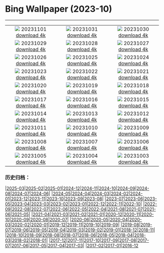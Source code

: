 # Bing Wallpaper (2023-10)
**************
| | | |
|:-:|:-:|:-:|
| ![](https://www.bing.com/th?id=OHR.HautBarr_FR-FR8742870130_1920x1080.jpg) 20231101 [download 4k](https://www.bing.com/th?id=OHR.HautBarr_FR-FR8742870130_UHD.jpg) | ![](https://www.bing.com/th?id=OHR.HalloweenPorchAI_FR-FR8550408492_1920x1080.jpg) 20231031 [download 4k](https://www.bing.com/th?id=OHR.HalloweenPorchAI_FR-FR8550408492_UHD.jpg) | ![](https://www.bing.com/th?id=OHR.AutumnRaven_FR-FR8284652857_1920x1080.jpg) 20231030 [download 4k](https://www.bing.com/th?id=OHR.AutumnRaven_FR-FR8284652857_UHD.jpg) |
| ![](https://www.bing.com/th?id=OHR.TransatJacquesVabre_FR-FR7973577360_1920x1080.jpg) 20231029 [download 4k](https://www.bing.com/th?id=OHR.TransatJacquesVabre_FR-FR7973577360_UHD.jpg) | ![](https://www.bing.com/th?id=OHR.FiveWinds_FR-FR7441990953_1920x1080.jpg) 20231028 [download 4k](https://www.bing.com/th?id=OHR.FiveWinds_FR-FR7441990953_UHD.jpg) | ![](https://www.bing.com/th?id=OHR.OldBridgeSkye_FR-FR6630740489_1920x1080.jpg) 20231027 [download 4k](https://www.bing.com/th?id=OHR.OldBridgeSkye_FR-FR6630740489_UHD.jpg) |
| ![](https://www.bing.com/th?id=OHR.ViennaAutumn_FR-FR6349704805_1920x1080.jpg) 20231026 [download 4k](https://www.bing.com/th?id=OHR.ViennaAutumn_FR-FR6349704805_UHD.jpg) | ![](https://www.bing.com/th?id=OHR.GrandStaircase_FR-FR6173079763_1920x1080.jpg) 20231025 [download 4k](https://www.bing.com/th?id=OHR.GrandStaircase_FR-FR6173079763_UHD.jpg) | ![](https://www.bing.com/th?id=OHR.FuzerCastle_FR-FR5745406431_1920x1080.jpg) 20231024 [download 4k](https://www.bing.com/th?id=OHR.FuzerCastle_FR-FR5745406431_UHD.jpg) |
| ![](https://www.bing.com/th?id=OHR.PoconosMaze_FR-FR5336373976_1920x1080.jpg) 20231023 [download 4k](https://www.bing.com/th?id=OHR.PoconosMaze_FR-FR5336373976_UHD.jpg) | ![](https://www.bing.com/th?id=OHR.AstoriaBridge_FR-FR4917607488_1920x1080.jpg) 20231022 [download 4k](https://www.bing.com/th?id=OHR.AstoriaBridge_FR-FR4917607488_UHD.jpg) | ![](https://www.bing.com/th?id=OHR.PersepolisRelief_FR-FR4728558405_1920x1080.jpg) 20231021 [download 4k](https://www.bing.com/th?id=OHR.PersepolisRelief_FR-FR4728558405_UHD.jpg) |
| ![](https://www.bing.com/th?id=OHR.PygmySloth_FR-FR4389776641_1920x1080.jpg) 20231020 [download 4k](https://www.bing.com/th?id=OHR.PygmySloth_FR-FR4389776641_UHD.jpg) | ![](https://www.bing.com/th?id=OHR.WaterLilyVietnam_FR-FR4028211230_1920x1080.jpg) 20231019 [download 4k](https://www.bing.com/th?id=OHR.WaterLilyVietnam_FR-FR4028211230_UHD.jpg) | ![](https://www.bing.com/th?id=OHR.KodiakAlaska_FR-FR3778236447_1920x1080.jpg) 20231018 [download 4k](https://www.bing.com/th?id=OHR.KodiakAlaska_FR-FR3778236447_UHD.jpg) |
| ![](https://www.bing.com/th?id=OHR.SpreadsheetDay_FR-FR3416887785_1920x1080.jpg) 20231017 [download 4k](https://www.bing.com/th?id=OHR.SpreadsheetDay_FR-FR3416887785_UHD.jpg) | ![](https://www.bing.com/th?id=OHR.GoldenEnchantments_FR-FR3216426805_1920x1080.jpg) 20231016 [download 4k](https://www.bing.com/th?id=OHR.GoldenEnchantments_FR-FR3216426805_UHD.jpg) | ![](https://www.bing.com/th?id=OHR.AutumnHedgehog_FR-FR3040407660_1920x1080.jpg) 20231015 [download 4k](https://www.bing.com/th?id=OHR.AutumnHedgehog_FR-FR3040407660_UHD.jpg) |
| ![](https://www.bing.com/th?id=OHR.RingEclipse_FR-FR2817634134_1920x1080.jpg) 20231014 [download 4k](https://www.bing.com/th?id=OHR.RingEclipse_FR-FR2817634134_UHD.jpg) | ![](https://www.bing.com/th?id=OHR.KoenigsbourgCastle_FR-FR2607573808_1920x1080.jpg) 20231013 [download 4k](https://www.bing.com/th?id=OHR.KoenigsbourgCastle_FR-FR2607573808_UHD.jpg) | ![](https://www.bing.com/th?id=OHR.IdahoBarn_FR-FR2310070103_1920x1080.jpg) 20231012 [download 4k](https://www.bing.com/th?id=OHR.IdahoBarn_FR-FR2310070103_UHD.jpg) |
| ![](https://www.bing.com/th?id=OHR.JohnDayFossil_FR-FR1967502436_1920x1080.jpg) 20231011 [download 4k](https://www.bing.com/th?id=OHR.JohnDayFossil_FR-FR1967502436_UHD.jpg) | ![](https://www.bing.com/th?id=OHR.MontmartreHarvest_FR-FR1431017113_1920x1080.jpg) 20231010 [download 4k](https://www.bing.com/th?id=OHR.MontmartreHarvest_FR-FR1431017113_UHD.jpg) | ![](https://www.bing.com/th?id=OHR.FremontPetroglyph_FR-FR0691774760_1920x1080.jpg) 20231009 [download 4k](https://www.bing.com/th?id=OHR.FremontPetroglyph_FR-FR0691774760_UHD.jpg) |
| ![](https://www.bing.com/th?id=OHR.OctoClam_FR-FR0140007063_1920x1080.jpg) 20231008 [download 4k](https://www.bing.com/th?id=OHR.OctoClam_FR-FR0140007063_UHD.jpg) | ![](https://www.bing.com/th?id=OHR.GrizzlyFalls_FR-FR9827995252_1920x1080.jpg) 20231007 [download 4k](https://www.bing.com/th?id=OHR.GrizzlyFalls_FR-FR9827995252_UHD.jpg) | ![](https://www.bing.com/th?id=OHR.TaughannockFalls_FR-FR9642838180_1920x1080.jpg) 20231006 [download 4k](https://www.bing.com/th?id=OHR.TaughannockFalls_FR-FR9642838180_UHD.jpg) |
| ![](https://www.bing.com/th?id=OHR.GentooJump_FR-FR8699186535_1920x1080.jpg) 20231005 [download 4k](https://www.bing.com/th?id=OHR.GentooJump_FR-FR8699186535_UHD.jpg) | ![](https://www.bing.com/th?id=OHR.TarantulaNebula_FR-FR8497599803_1920x1080.jpg) 20231004 [download 4k](https://www.bing.com/th?id=OHR.TarantulaNebula_FR-FR8497599803_UHD.jpg) | ![](https://www.bing.com/th?id=OHR.WhitsundaySwirl_FR-FR8218206764_1920x1080.jpg) 20231003 [download 4k](https://www.bing.com/th?id=OHR.WhitsundaySwirl_FR-FR8218206764_UHD.jpg) |

### 历史归档：

|[2025-03](/../2025-03/2025-03.md)|[2025-02](/../2025-02/2025-02.md)|[2025-01](/../2025-01/2025-01.md)|[2024-12](/../2024-12/2024-12.md)|[2024-11](/../2024-11/2024-11.md)|[2024-10](/../2024-10/2024-10.md)|[2024-09](/../2024-09/2024-09.md)|[2024-08](/../2024-08/2024-08.md)|[2024-07](/../2024-07/2024-07.md)|[2024-06](/../2024-06/2024-06.md)|
|[2024-05](/../2024-05/2024-05.md)|[2024-04](/../2024-04/2024-04.md)|[2024-03](/../2024-03/2024-03.md)|[2024-02](/../2024-02/2024-02.md)|[2024-01](/../2024-01/2024-01.md)|[2023-12](/../2023-12/2023-12.md)|[2023-11](/../2023-11/2023-11.md)|[2023-10](/2023-10.md)|[2023-09](/../2023-09/2023-09.md)|[2023-08](/../2023-08/2023-08.md)|
|[2023-07](/../2023-07/2023-07.md)|[2023-06](/../2023-06/2023-06.md)|[2023-05](/../2023-05/2023-05.md)|[2023-04](/../2023-04/2023-04.md)|[2023-03](/../2023-03/2023-03.md)|[2023-02](/../2023-02/2023-02.md)|[2023-01](/../2023-01/2023-01.md)|[2022-12](/../2022-12/2022-12.md)|[2022-11](/../2022-11/2022-11.md)|[2022-10](/../2022-10/2022-10.md)|
|[2022-09](/../2022-09/2022-09.md)|[2022-08](/../2022-08/2022-08.md)|[2022-07](/../2022-07/2022-07.md)|[2022-06](/../2022-06/2022-06.md)|[2022-05](/../2022-05/2022-05.md)|[2022-04](/../2022-04/2022-04.md)|[2021-08](/../2021-08/2021-08.md)|[2021-07](/../2021-07/2021-07.md)|[2021-06](/../2021-06/2021-06.md)|[2021-05](/../2021-05/2021-05.md)|
|[2021-04](/../2021-04/2021-04.md)|[2021-03](/../2021-03/2021-03.md)|[2021-02](/../2021-02/2021-02.md)|[2021-01](/../2021-01/2021-01.md)|[2020-12](/../2020-12/2020-12.md)|[2020-11](/../2020-11/2020-11.md)|[2020-10](/../2020-10/2020-10.md)|[2020-09](/../2020-09/2020-09.md)|[2020-08](/../2020-08/2020-08.md)|[2020-07](/../2020-07/2020-07.md)|
|[2020-06](/../2020-06/2020-06.md)|[2020-05](/../2020-05/2020-05.md)|[2020-04](/../2020-04/2020-04.md)|[2020-03](/../2020-03/2020-03.md)|[2020-02](/../2020-02/2020-02.md)|[2020-01](/../2020-01/2020-01.md)|[2019-12](/../2019-12/2019-12.md)|[2019-11](/../2019-11/2019-11.md)|[2019-10](/../2019-10/2019-10.md)|[2019-09](/../2019-09/2019-09.md)|
|[2019-08](/../2019-08/2019-08.md)|[2019-07](/../2019-07/2019-07.md)|[2019-06](/../2019-06/2019-06.md)|[2019-05](/../2019-05/2019-05.md)|[2019-04](/../2019-04/2019-04.md)|[2019-03](/../2019-03/2019-03.md)|[2019-02](/../2019-02/2019-02.md)|[2019-01](/../2019-01/2019-01.md)|[2018-12](/../2018-12/2018-12.md)|[2018-11](/../2018-11/2018-11.md)|
|[2018-10](/../2018-10/2018-10.md)|[2018-09](/../2018-09/2018-09.md)|[2018-08](/../2018-08/2018-08.md)|[2018-07](/../2018-07/2018-07.md)|[2018-06](/../2018-06/2018-06.md)|[2018-05](/../2018-05/2018-05.md)|[2018-04](/../2018-04/2018-04.md)|[2018-03](/../2018-03/2018-03.md)|[2018-02](/../2018-02/2018-02.md)|[2018-01](/../2018-01/2018-01.md)|
|[2017-12](/../2017-12/2017-12.md)|[2017-11](/../2017-11/2017-11.md)|[2017-10](/../2017-10/2017-10.md)|[2017-09](/../2017-09/2017-09.md)|[2017-08](/../2017-08/2017-08.md)|[2017-07](/../2017-07/2017-07.md)|[2017-06](/../2017-06/2017-06.md)|[2017-05](/../2017-05/2017-05.md)|[2017-04](/../2017-04/2017-04.md)|[2017-03](/../2017-03/2017-03.md)|
|[2017-02](/../2017-02/2017-02.md)|[2017-01](/../2017-01/2017-01.md)|[2016-12](/../2016-12/2016-12.md)